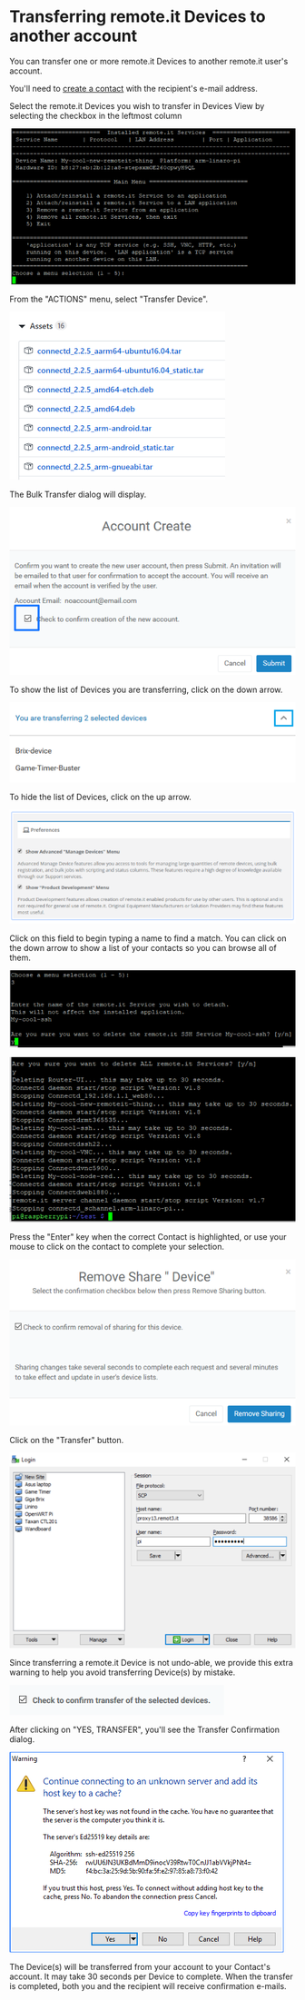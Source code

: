 # Transferring remote.it Devices to another account

You can transfer one or more remote.it Devices to another remote.it user's account.

You'll need to [create a contact](managing-contacts/create-a-contact.md) with the recipient's e-mail address.

Select the remote.it Devices you wish to transfer in Devices View by selecting the checkbox in the leftmost column

![](../.gitbook/assets/image%20%28220%29.png)

From the "ACTIONS" menu, select "Transfer Device".

![](../.gitbook/assets/image%20%28233%29.png)

The Bulk Transfer dialog will display.  

![](../.gitbook/assets/image%20%2816%29.png)

To show the list of Devices you are transferring, click on the down arrow.

![](../.gitbook/assets/image%20%28212%29.png)

To hide the list of Devices, click on the up arrow.

![](../.gitbook/assets/image%20%28285%29.png)

Click on this field to begin typing a name to find a match.  You can click on the down arrow to show a list of your contacts so you can browse all of them.

![](../.gitbook/assets/image%20%28171%29.png)

![](../.gitbook/assets/image%20%2897%29.png)

Press the "Enter" key when the correct Contact is highlighted, or use your mouse to click on the contact to complete your selection.

![](../.gitbook/assets/image%20%28347%29.png)

Click on the "Transfer" button.

![](../.gitbook/assets/image%20%28309%29.png)

Since transferring a remote.it Device is not undo-able, we provide this extra warning to help you avoid transferring Device\(s\) by mistake.

![](../.gitbook/assets/image%20%28118%29.png)

After clicking on "YES, TRANSFER", you'll see the Transfer Confirmation dialog.

![](../.gitbook/assets/image%20%28249%29.png)

The Device\(s\) will be transferred from your account to your Contact's account.  It may take 30 seconds per Device to complete.  When the transfer is completed, both you and the recipient will receive confirmation e-mails.

